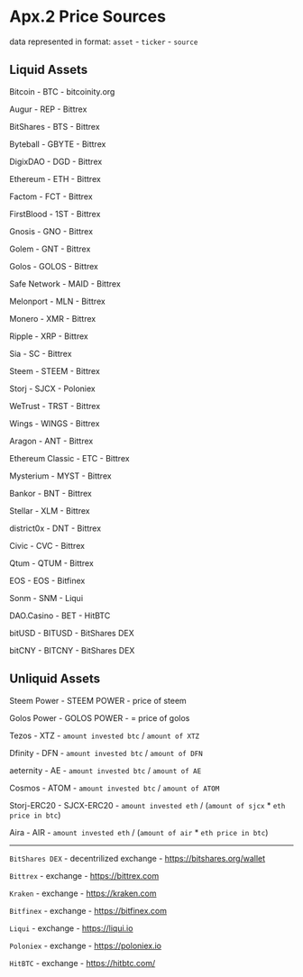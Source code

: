 # Apx.2 Price Sources

data represented in format:
`asset` - `ticker` - `source`

## Liquid Assets

Bitcoin - BTC - bitcoinity.org

Augur - REP - Bittrex

BitShares - BTS - Bittrex

Byteball - GBYTE - Bittrex

DigixDAO - DGD - Bittrex

Ethereum - ETH - Bittrex

Factom - FCT - Bittrex

FirstBlood - 1ST - Bittrex

Gnosis - GNO - Bittrex

Golem - GNT - Bittrex

Golos - GOLOS - Bittrex

Safe Network - MAID - Bittrex

Melonport - MLN - Bittrex

Monero - XMR - Bittrex

Ripple - XRP - Bittrex

Sia - SC - Bittrex

Steem - STEEM - Bittrex

Storj - SJCX - Poloniex

WeTrust - TRST - Bittrex

Wings - WINGS - Bittrex

Aragon - ANT - Bittrex

Ethereum Classic - ETC - Bittrex

Mysterium - MYST - Bittrex

Bankor - BNT - Bittrex

Stellar - XLM - Bittrex

district0x - DNT - Bittrex

Civic - CVC - Bittrex

Qtum - QTUM - Bittrex

EOS - EOS - Bitfinex

Sonm - SNM -  Liqui

DAO.Casino - BET - HitBTC

bitUSD - BITUSD - BitShares DEX

bitCNY - BITCNY - BitShares DEX

## Unliquid Assets

Steem Power - STEEM POWER -  price of steem

Golos Power - GOLOS POWER -  = price of golos

Tezos - XTZ - `amount invested btc` / `amount of XTZ`

Dfinity - DFN - `amount invested btc` / `amount of DFN`

aeternity - AE - `amount invested btc` / `amount of AE`

Cosmos - ATOM - `amount invested btc` / `amount of ATOM`

Storj-ERC20 - SJCX-ERC20 - `amount invested eth` / (`amount of sjcx` * `eth price in btc`)

Aira - AIR - `amount invested eth` / (`amount of air` * `eth price in btc`)

---
`BitShares DEX` - decentrilized exchange - https://bitshares.org/wallet

`Bittrex` - exchange - https://bittrex.com

`Kraken` - exchange - https://kraken.com

`Bitfinex` - exchange - https://bitfinex.com

`Liqui` - exchange - https://liqui.io

`Poloniex` - exchange - https://poloniex.io

`HitBTC` - exchange - https://hitbtc.com/
